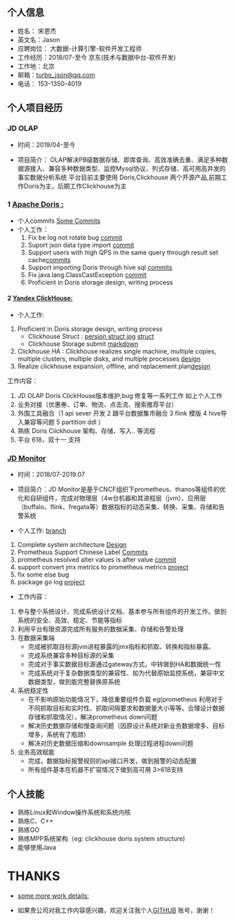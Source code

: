 

## 个人信息

- 姓名： 宋恩杰
- 英文名：Jason
- 应聘岗位： 大数据-计算引擎-软件开发工程师
- 工作经历：2018/07-至今 京东(技术与数据中台-软件开发)
- 工作地：北京
- 邮箱：turbo_json@qq.com
- 电话： 153-1350-4019



## 个人项目经历



### JD OLAP 

- 时间：2019/04-至今 

- 项目简介： OLAP解决PB级数据存储、即席查询、高效准确去重、满足多种数据源接入、兼容多种数据类型、监控Mysql协议、列式存储、高可用高并发的事实数据分析系统 平台目前主要使用 Doris,Clickhouse 两个开源产品,前期工作Doris为主，后期工作Clickhouse为主



### 1 [Apache Doris :](  https://github.com/apache/incubator-doris)

- 个人commits [Some Commits]( https://github.com/songenjie/incubator-doris/commits/songenjie-commit)
- 个人工作：
  1. Fix be log not rotate bug [commit](https://github.com/songenjie/incubator-doris/commit/95764a54c0711181361cec726cb9b1faacef4f43)
  2. Suport json data type import [commit](https://github.com/songenjie/incubator-doris/commit/26c0e6fb55bd3660c02c0c9fc62e5472d894f69c)
  3. Support users with high QPS in the same query through result set cache[commits](https://github.com/apache/incubator-doris/pull/4284/files)
  4. Support importing Doris through hive sql [commits](https://github.com/songenjie/incubator-doris/commit/043d80586963d9a22c3d21517d9c6fcc3c54ed4e)
  5. Fix java.lang.ClassCastException [commit](https://github.com/apache/incubator-doris/pull/2667/files)
  6. Proficient in Doris storage design, writing process



#### 2 [Yandex  ClickHouse: ](https://github.com/ClickHouse/ClickHouse)

- 个人工作:

1. Proficient in Doris storage design, writing process
   - Clickhouse Struct : [persion struct jpg](https://github.com/songenjie/daily_notes/blob/master/source/clickhouse_storage1.jpg) [struct](https://www.processon.com/view/link/5eec71e4e401fd1fd2a026b2)
   - Clickhouse Storage submit [markdown]([https://github.com/songenjie/daily_notes/blob/master/2020/7%E6%9C%88/%E5%B7%A5%E4%BD%9C/clickhouse_%E5%88%97%E5%BC%8F%E5%AD%98%E5%82%A8.md](https://github.com/songenjie/daily_notes/blob/master/2020/7月/工作/clickhouse_列式存储.md))
2. Clickhouse HA : Clickhouse realizes single machine, multiple copies, multiple clusters, multiple disks, and multiple processes [design](https://www.processon.com/diagraming/5eec8b701e0853263736251c)
3. Realize clickhouse expansion, offline, and replacement plan[design](https://www.processon.com/diagraming/5ee6ed2b5653bb2925995b52)



工作内容：

1. JD OLAP Doris ClickHouse版本维护,bug 修复等一系列工作 如上个人工作
2. 业务对接（优惠券、订单、物流、点击流、搜索推荐平台）
3. 外围工具融合（1 api sever 开发 2 跟平台数据集市融合 3 flink 模版 4 hive导入兼容等问题 5 partition ddl ）
4. 熟练 Doris  Ciickhouse 架构、存储、写入.. 等流程
5. 平台 618，双十一 支持



###  [JD Monitor]( https://github.com/prometheus/prometheus)

- 时间：2018/07-2019.07

- 项目简介：JD Monitor是基于CNCF组织下prometheus、thanos等组件的优化和自研组件，完成对物理层（4w台机器和其进程层（jvm）、应用层（buffalo、flink、fregata等）数据指标的动态采集、转换、采集、存储和告警系统 



- 个人工作: [branch](https://github.com/songenjie/prometheus/commits/branch-v2.10.0)


1. Complete system architecture [Design](https://github.com/songenjie/daily_notes/blob/master/source/prometheus_alll_monitor.jpg)
2. Prometheus Support Chinese Label [Commits](https://github.com/songenjie/prometheus/commit/c98f89f33c024d10ab2bfedeb7464acb9af04b88)
3. prometheus resolved alter values is after value [commit](https://github.com/songenjie/prometheus/commit/d55c3575f7d81729375f17dff9d628fa0fa39652)
4. support  convert jmx metrics to prometheus metrics [project]( https://github.com/songenjie/jmx-to-metrics)
5. fix some else bug 
6. package  go log [project](https://github.com/songenjie/go)



- 工作内容：

1. 参与整个系统设计、完成系统设计文档、基本参与所有组件的开发工作。做到系统的安全、高效、稳定、节能等指标
2. 利用平台有限资源完成所有服务的数据采集、存储和告警处理
3. 在数据采集端  
   - 完成被抓取目标源jvm进程暴露的jmx指标和抓取、转换和指标暴露。 
   - 完成系统兼容多种目标源的采集 
   - 完成对于事实数据目标源通过gateway方式，中转做到HA和数据统一性 
   - 完成系统对于复杂数据类型的兼容性、如为代替原始监控系统，兼容中文数据类型，做到能完整替换原系统
4. 系统稳定性 
   - 在不影响原始功能情况下，降低重要组件负载 eg(prometheus 利用对于不同抓取目标和实时性、抓取间隔要求和数据量大小等等。合理设计数据存储和抓取情况），解决prometheus down问题 
   - 解决历史数据存储和慢查询问题（因原设计系统对新业务数据增多、目标增多，系统有了瓶颈） 
   - 解决对历史数据压缩和downsample 处理过程进程down问题
5. 业务高效赋能 
   - 完成，数据指标报警规则的api接口开发，做到报警的动态配置 
   - 所有组件基本在机器不扩容情况下做到高可用 3>618支持



## 个人技能

- 熟练Linux和Window操作系统和系统内核
- 熟练C、C++
- 熟练GO
- 熟练MPP系统架构（eg: clickhouse doris system structure)
- 能够使用Java



# THANKS

- [some more work details:]( https://github.com/songenjie/daily_notes/blob/master/resume.md)

- 如果贵公司对我工作内容感兴趣，欢迎关注我个人[GITHUB](https://github.com/songenjie) 账号，谢谢！

